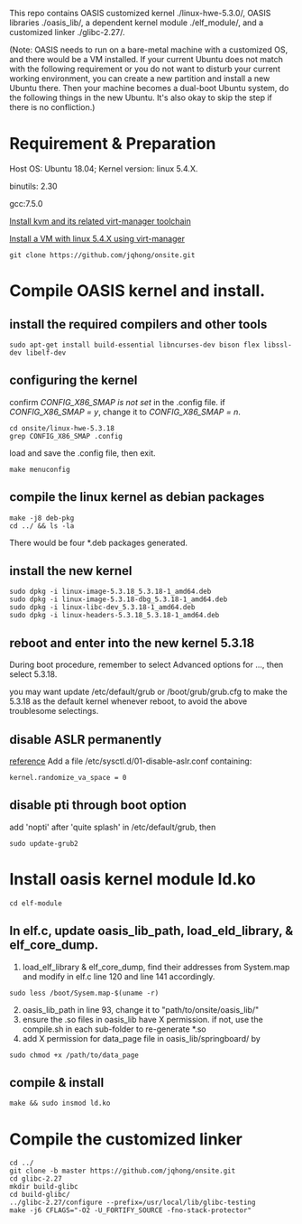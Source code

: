 This repo contains OASIS customized kernel ./linux-hwe-5.3.0/, OASIS libraries ./oasis_lib/, a dependent kernel module ./elf_module/, and a customized linker ./glibc-2.27/. 

(Note: OASIS needs to run on a bare-metal machine with a customized OS, and there would be a VM installed. If your current Ubuntu does not match with the following requirement or you do not want to disturb your current working environment, you can create a new partition and install a new Ubuntu there. Then your machine becomes a dual-boot Ubuntu system, do the following things in the new Ubuntu. It's also okay to skip the step if there is no confliction.)

# Requirement & Preparation
Host OS: Ubuntu 18.04; Kernel version: linux 5.4.X.

binutils: 2.30

gcc:7.5.0

[Install kvm and its related virt-manager toolchain](https://linuxize.com/post/how-to-install-kvm-on-ubuntu-18-04/)


[Install a VM with linux 5.4.X using virt-manager](https://www.tecmint.com/create-virtual-machines-in-kvm-using-virt-manager/4/)

```
git clone https://github.com/jqhong/onsite.git
```

# Compile OASIS kernel and install.

## install the required compilers and other tools
```
sudo apt-get install build-essential libncurses-dev bison flex libssl-dev libelf-dev
```
## configuring the kernel
confirm *CONFIG_X86_SMAP is not set* in the .config file. if *CONFIG_X86_SMAP = y*, change it to *CONFIG_X86_SMAP = n*.
```
cd onsite/linux-hwe-5.3.18
grep CONFIG_X86_SMAP .config
```  
load and save the .config file, then exit.
```
make menuconfig 
```
## compile the linux kernel as debian packages
```
make -j8 deb-pkg
cd ../ && ls -la
```
There would be four *.deb packages generated.

## install the new kernel
```
sudo dpkg -i linux-image-5.3.18_5.3.18-1_amd64.deb 
sudo dpkg -i linux-image-5.3.18-dbg_5.3.18-1_amd64.deb
sudo dpkg -i linux-libc-dev_5.3.18-1_amd64.deb   
sudo dpkg -i linux-headers-5.3.18_5.3.18-1_amd64.deb 
```
    
## reboot and enter into the new kernel 5.3.18
During boot procedure, remember to select Advanced options for ..., then select 5.3.18.

you may want update /etc/default/grub or /boot/grub/grub.cfg to make the 5.3.18 as the default kernel whenever reboot, to avoid the above troublesome selectings. 

## disable ASLR permanently
[reference](https://askubuntu.com/questions/318315/how-can-i-temporarily-disable-aslr-address-space-layout-randomization)
Add a file /etc/sysctl.d/01-disable-aslr.conf containing:
```
kernel.randomize_va_space = 0
```
## disable pti through boot option
add 'nopti' after 'quite splash' in /etc/default/grub, then 
```
sudo update-grub2
```
# Install oasis kernel module ld.ko
```
cd elf-module
```
## In elf.c, update oasis_lib_path, load_eld_library, & elf_core_dump. 

1. load_elf_library & elf_core_dump, find their addresses from System.map and modify in elf.c line 120 and line 141 accordingly. 
```
sudo less /boot/Sysem.map-$(uname -r)
```
2. oasis_lib_path in line 93, change it to "path/to/onsite/oasis_lib/"
3. ensure the .so files in oasis_lib have X permission. if not, use the compile.sh in each sub-folder to re-generate *.so 
4. add X permission for data_page file in oasis_lib/springboard/ by
```
sudo chmod +x /path/to/data_page
```

## compile & install
```
make && sudo insmod ld.ko
```

# Compile the customized linker
```
cd ../
git clone -b master https://github.com/jqhong/onsite.git
cd glibc-2.27
mkdir build-glibc
cd build-glibc/
../glibc-2.27/configure --prefix=/usr/local/lib/glibc-testing
make -j6 CFLAGS="-O2 -U_FORTIFY_SOURCE -fno-stack-protector"
```
